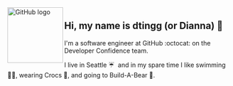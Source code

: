 <img align="left" src="https://media.giphy.com/media/du3J3cXyzhj75IOgvA/giphy.gif" alt="GitHub logo" height="125">

## Hi, my name is dtingg (or Dianna) 👋

I'm a software engineer at GitHub :octocat: on the Developer Confidence team.

I live in Seattle ☔ &nbsp;and in my spare time I like swimming 🏊‍♀️, wearing Crocs 🐊, and going to Build-A-Bear 🧸.
